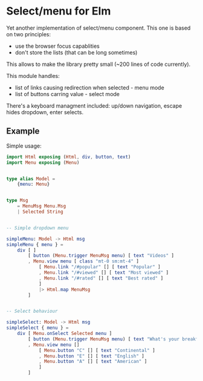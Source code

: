 # Select/menu for Elm

Yet another implementation of select/menu component. This one is based on two principles:
- use the browser focus capablities
- don't store the lists (that can be long sometimes)

This allows to make the library pretty small (~200 lines of code currently).

This module handles:
- list of links causing redirection when selected - menu mode
- list of buttons carring value - select mode

There's a keyboard managment included: up/down navigation, escape hides dropdown, enter selects.


## Example

Simple usage:

```elm
import Html exposing (Html, div, button, text)
import Menu exposing (Menu)


type alias Model =
    {menu: Menu}


type Msg 
    = MenuMsg Menu.Msg
    | Selected String


-- Simple dropdown menu

simpleMenu: Model -> Html msg
simpleMenu { menu } =
    div [ ]
        [ button (Menu.trigger MenuMsg menu) [ text "Videos" ]
        , Menu.view menu [ class "mt-0 sm:mt-4" ] 
            [ Menu.link "/#popular" [] [ text "Popular" ]
            , Menu.link "/#viewed" [] [ text "Most viewed" ]
            , Menu.link "/#rated" [] [ text "Best rated" ]
            ]
            |> Html.map MenuMsg
        ]


-- Select behaviour

simpleSelect: Model -> Html msg
simpleSelect { menu } =
    div [ Menu.onSelect Selected menu ]
        [ button (Menu.trigger MenuMsg menu) [ text "What's your breakfast type?" ]
        , Menu.view menu []
            [ Menu.button "C" [] [ text "Continental" ]
            , Menu.button "E" [] [ text "English" ]
            , Menu.button "A" [] [ text "American" ]
            ]
        ]
```